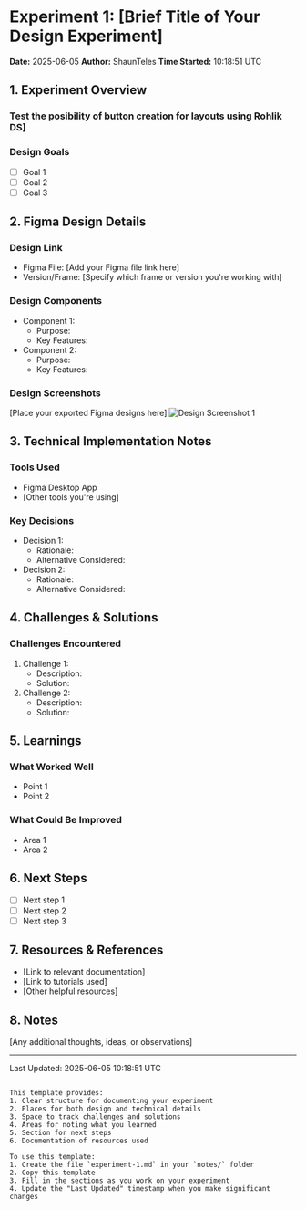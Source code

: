 # Experiment 1: [Brief Title of Your Design Experiment]

**Date:** 2025-06-05
**Author:** ShaunTeles
**Time Started:** 10:18:51 UTC

## 1. Experiment Overview
### Test the posibility of button creation for layouts using Rohlik DS]

### Design Goals
- [ ] Goal 1
- [ ] Goal 2
- [ ] Goal 3

## 2. Figma Design Details
### Design Link
- Figma File: [Add your Figma file link here]
- Version/Frame: [Specify which frame or version you're working with]

### Design Components
- Component 1:
  - Purpose:
  - Key Features:
- Component 2:
  - Purpose:
  - Key Features:

### Design Screenshots
[Place your exported Figma designs here]
![Design Screenshot 1](../designs/[your-file-name].png)

## 3. Technical Implementation Notes
### Tools Used
- Figma Desktop App
- [Other tools you're using]

### Key Decisions
- Decision 1:
  - Rationale:
  - Alternative Considered:
- Decision 2:
  - Rationale:
  - Alternative Considered:

## 4. Challenges & Solutions
### Challenges Encountered
1. Challenge 1:
   - Description:
   - Solution:
2. Challenge 2:
   - Description:
   - Solution:

## 5. Learnings
### What Worked Well
- Point 1
- Point 2

### What Could Be Improved
- Area 1
- Area 2

## 6. Next Steps
- [ ] Next step 1
- [ ] Next step 2
- [ ] Next step 3

## 7. Resources & References
- [Link to relevant documentation]
- [Link to tutorials used]
- [Other helpful resources]

## 8. Notes
[Any additional thoughts, ideas, or observations]

---
Last Updated: 2025-06-05 10:18:51 UTC
```

This template provides:
1. Clear structure for documenting your experiment
2. Places for both design and technical details
3. Space to track challenges and solutions
4. Areas for noting what you learned
5. Section for next steps
6. Documentation of resources used

To use this template:
1. Create the file `experiment-1.md` in your `notes/` folder
2. Copy this template
3. Fill in the sections as you work on your experiment
4. Update the "Last Updated" timestamp when you make significant changes